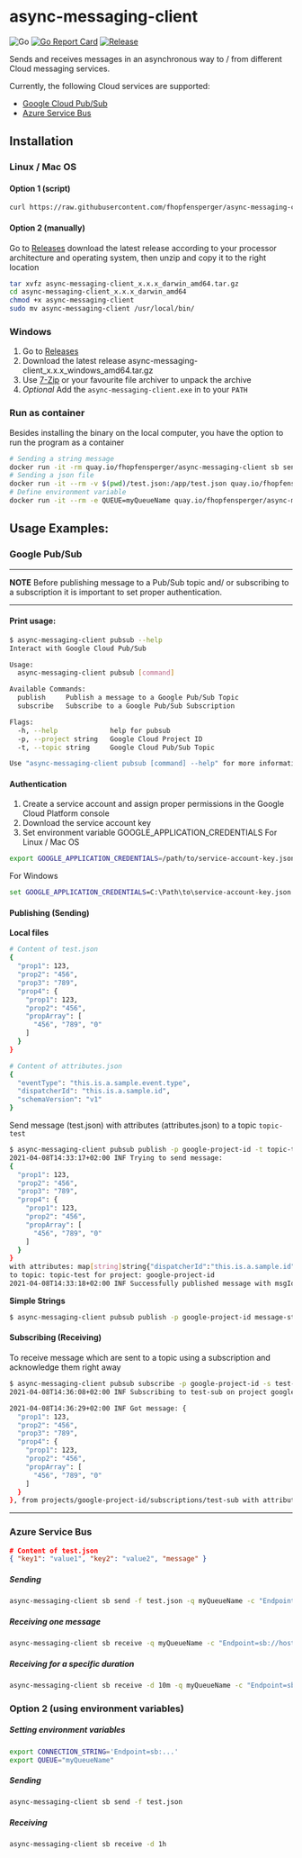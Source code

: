 # async-messaging-client
![Go](https://github.com/fhopfensperger/async-messaging-client/workflows/Go/badge.svg)
[![Go Report Card](https://goreportcard.com/badge/github.com/fhopfensperger/async-messaging-client)](https://goreportcard.com/report/github.com/fhopfensperger/async-messaging-client)
[![Release](https://img.shields.io/github/release/fhopfensperger/async-messaging-client.svg?style=flat-square)](https://github.com/fhopfensperger/async-messaging-client/releases/latest)


Sends and receives messages in an asynchronous way to / from different Cloud messaging services.

Currently, the following Cloud services are supported:
- [Google Cloud Pub/Sub](https://cloud.google.com/pubsub)
- [Azure Service Bus](https://azure.microsoft.com/en-us/services/service-bus/)

## Installation
### Linux / Mac OS
#### Option 1 (script)

```bash
curl https://raw.githubusercontent.com/fhopfensperger/async-messaging-client/main/get.sh | bash
```

#### Option 2 (manually)

Go to [Releases](https://github.com/fhopfensperger/async-messaging-client/releases) download the latest release according to your processor architecture and operating system, then unzip and copy it to the right location

```bash
tar xvfz async-messaging-client_x.x.x_darwin_amd64.tar.gz
cd async-messaging-client_x.x.x_darwin_amd64
chmod +x async-messaging-client
sudo mv async-messaging-client /usr/local/bin/
```
### Windows
1. Go to [Releases](https://github.com/fhopfensperger/async-messaging-client/releases)
2. Download the latest release async-messaging-client_x.x.x_windows_amd64.tar.gz
3. Use [7-Zip](https://www.7-zip.org/) or your favourite file archiver to unpack the archive
4. *Optional* Add the `async-messaging-client.exe` in to your `PATH`

### Run as container

Besides installing the binary on the local computer, you have the option to run the program as a container
```bash
# Sending a string message 
docker run -it -rm quay.io/fhopfensperger/async-messaging-client sb send -q myQueueName -c "Endpoint..." hello
# Sending a json file
docker run -it --rm -v $(pwd)/test.json:/app/test.json quay.io/fhopfensperger/async-messaging-client sb send -f test.json -q myQueueName -c "Endpoint..."
# Define environment variable
docker run -it --rm -e QUEUE=myQueueName quay.io/fhopfensperger/async-messaging-client sb receive -c "Endpoint..."
```

## Usage Examples:

### Google Pub/Sub

---
**NOTE**
Before publishing message to a Pub/Sub topic and/ or subscribing to a subscription it is important to set proper authentication.
___

#### Print usage:
````bash
$ async-messaging-client pubsub --help
Interact with Google Cloud Pub/Sub

Usage:
  async-messaging-client pubsub [command]

Available Commands:
  publish     Publish a message to a Google Pub/Sub Topic
  subscribe   Subscribe to a Google Pub/Sub Subscription

Flags:
  -h, --help             help for pubsub
  -p, --project string   Google Cloud Project ID
  -t, --topic string     Google Cloud Pub/Sub Topic

Use "async-messaging-client pubsub [command] --help" for more information about a command.
````

#### Authentication
1. Create a service account and assign proper permissions in the Google Cloud Platform console
2. Download the service account key
3. Set environment variable GOOGLE_APPLICATION_CREDENTIALS
For Linux / Mac OS
```bash
export GOOGLE_APPLICATION_CREDENTIALS=/path/to/service-account-key.json
```
For Windows
```cmd
set GOOGLE_APPLICATION_CREDENTIALS=C:\Path\to\service-account-key.json
```

#### Publishing (Sending)
**Local files**
```bash
# Content of test.json
{
  "prop1": 123,
  "prop2": "456",
  "prop3": "789",
  "prop4": {
    "prop1": 123,
    "prop2": "456",
    "propArray": [
      "456", "789", "0"
    ]
  }
}

# Content of attributes.json
{
  "eventType": "this.is.a.sample.event.type",
  "dispatcherId": "this.is.a.sample.id",
  "schemaVersion": "v1"
}
```
Send message (test.json) with attributes (attributes.json) to a topic `topic-test`
```bash
$ async-messaging-client pubsub publish -p google-project-id -t topic-test -f test.json -a attributes.json
2021-04-08T14:33:17+02:00 INF Trying to send message: 
{
  "prop1": 123,
  "prop2": "456",
  "prop3": "789",
  "prop4": {
    "prop1": 123,
    "prop2": "456",
    "propArray": [
      "456", "789", "0"
    ]
  }
}
with attributes: map[string]string{"dispatcherId":"this.is.a.sample.id", "eventType":"this.is.a.sample.event.type", "schemaVersion":"v1"}
to topic: topic-test for project: google-project-id
2021-04-08T14:33:18+02:00 INF Successfully published message with msgId: 2258869234167928 to projects/google-project-id/topics/topic-test 
```

**Simple Strings**
```bash
$ async-messaging-client pubsub publish -p google-project-id message-string
```
#### Subscribing (Receiving)

To receive message which are sent to a topic using a subscription and acknowledge them right away
```bash
$ async-messaging-client pubsub subscribe -p google-project-id -s test-sub
2021-04-08T14:36:08+02:00 INF Subscribing to test-sub on project google-project-id

2021-04-08T14:36:29+02:00 INF Got message: {
  "prop1": 123,
  "prop2": "456",
  "prop3": "789",
  "prop4": {
    "prop1": 123,
    "prop2": "456",
    "propArray": [
      "456", "789", "0"
    ]
  }
}, from projects/google-project-id/subscriptions/test-sub with attributes map[string]string{"dispatcherId":"this.is.a.sample.id", "eventType":"this.is.a.sample.event.type", "schemaVersion":"v1"} with message id 2258869234167928
```

---
### Azure Service Bus

```json
# Content of test.json
{ "key1": "value1", "key2": "value2", "message" }
```
##### **Sending**
```bash
async-messaging-client sb send -f test.json -q myQueueName -c "Endpoint=sb://host.servicebus.windows.net/;SharedAccessKeyName=..."
```
##### **Receiving one message**
```bash
async-messaging-client sb receive -q myQueueName -c "Endpoint=sb://host.servicebus.windows.net/;SharedAccessKeyName=..."
```

##### **Receiving for a specific duration**
```bash
async-messaging-client sb receive -d 10m -q myQueueName -c "Endpoint=sb://host.servicebus.windows.net/;SharedAccessKeyName=..."
```

### Option 2 (using environment variables)
##### **Setting environment variables**
```bash
export CONNECTION_STRING='Endpoint=sb:...'
export QUEUE="myQueueName"
```
##### **Sending**
```bash
async-messaging-client sb send -f test.json 
```
##### **Receiving**
```bash
async-messaging-client sb receive -d 1h
```
